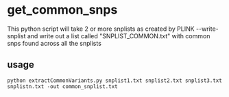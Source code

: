 # get_common_snps
This python script will take 2 or more snplists as created by PLINK --write-snplist and write out a list called "SNPLIST_COMMON.txt" with common snps found across all the snplists
## usage
```python extractCommonVariants.py snplist1.txt snplist2.txt snplist3.txt snplistn.txt -out common_snplist.txt```
